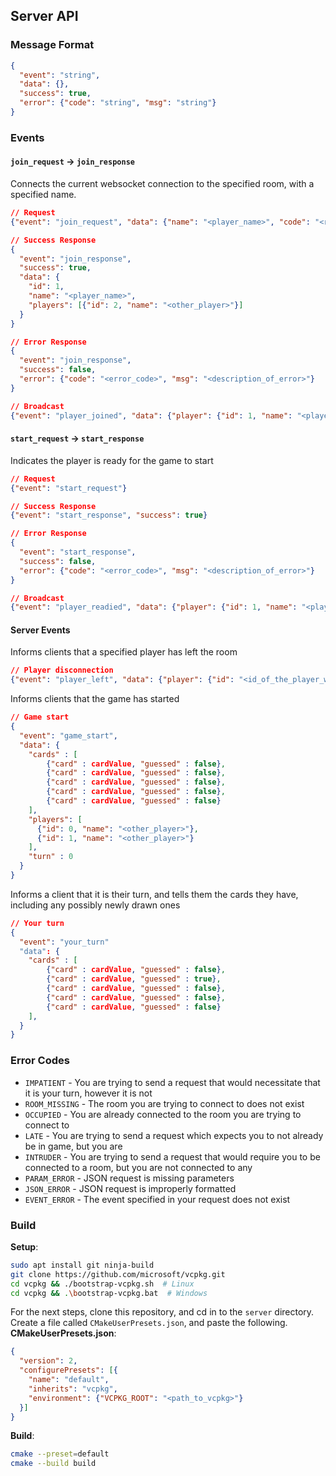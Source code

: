 ## Server API

### Message Format
```json
{
  "event": "string",
  "data": {},
  "success": true,
  "error": {"code": "string", "msg": "string"}
}
```

### Events

#### `join_request` → `join_response`

Connects the current websocket connection to the specified room, with a specified name. 

```json
// Request
{"event": "join_request", "data": {"name": "<player_name>", "code": "<room_code>"}}

// Success Response
{
  "event": "join_response", 
  "success": true, 
  "data": {
    "id": 1,
    "name": "<player_name>", 
    "players": [{"id": 2, "name": "<other_player>"}]
  }
}

// Error Response
{
  "event": "join_response", 
  "success": false, 
  "error": {"code": "<error_code>", "msg": "<description_of_error>"}
}

// Broadcast
{"event": "player_joined", "data": {"player": {"id": 1, "name": "<player_who_joined>"}}}
```

#### `start_request` → `start_response`

Indicates the player is ready for the game to start

```json
// Request
{"event": "start_request"}

// Success Response
{"event": "start_response", "success": true}

// Error Response
{
  "event": "start_response", 
  "success": false, 
  "error": {"code": "<error_code>", "msg": "<description_of_error>"}
}

// Broadcast
{"event": "player_readied", "data": {"player": {"id": 1, "name": "<player_who_readied>"}}}
```

#### Server Events

Informs clients that a specified player has left the room

```json
// Player disconnection
{"event": "player_left", "data": {"player": {"id": "<id_of_the_player_who_left>"}}}
```

Informs clients that the game has started

```json
// Game start
{
  "event": "game_start", 
  "data": {
    "cards" : [
        {"card" : cardValue, "guessed" : false},
        {"card" : cardValue, "guessed" : false},
        {"card" : cardValue, "guessed" : false},
        {"card" : cardValue, "guessed" : false},
        {"card" : cardValue, "guessed" : false}
    ],
    "players": [
      {"id": 0, "name": "<other_player>"},
      {"id": 1, "name": "<other_player>"}
    ],
    "turn" : 0
  }
}
```

Informs a client that it is their turn, and tells them the cards they have, including any possibly newly drawn ones
```json
// Your turn
{
  "event": "your_turn"
  "data": {
    "cards" : [
        {"card" : cardValue, "guessed" : false},
        {"card" : cardValue, "guessed" : true},
        {"card" : cardValue, "guessed" : false},
        {"card" : cardValue, "guessed" : false},
        {"card" : cardValue, "guessed" : false}
    ],
  }
}
```

### Error Codes
- `IMPATIENT` - You are trying to send a request that would necessitate that it is your turn, however it is not
- `ROOM_MISSING` - The room you are trying to connect to does not exist
- `OCCUPIED` - You are already connected to the room you are trying to connect to
- `LATE` - You are trying to send a request which expects you to not already be in game, but you are
- `INTRUDER` - You are trying to send a request that would require you to be connected to a room, but you are not connected to any
- `PARAM_ERROR` - JSON request is missing parameters
- `JSON_ERROR` - JSON request is improperly formatted
- `EVENT_ERROR` - The event specified in your request does not exist

### Build

**Setup**:  
```bash
sudo apt install git ninja-build
git clone https://github.com/microsoft/vcpkg.git
cd vcpkg && ./bootstrap-vcpkg.sh  # Linux
cd vcpkg && .\bootstrap-vcpkg.bat  # Windows
```
For the next steps, clone this repository, and cd in to the ```server``` directory.  
Create a file called ```CMakeUserPresets.json```, and paste the following.  
**CMakeUserPresets.json**:
```json
{
  "version": 2,
  "configurePresets": [{
    "name": "default", 
    "inherits": "vcpkg",
    "environment": {"VCPKG_ROOT": "<path_to_vcpkg>"}
  }]
}
```
**Build**:
```bash
cmake --preset=default
cmake --build build
```

